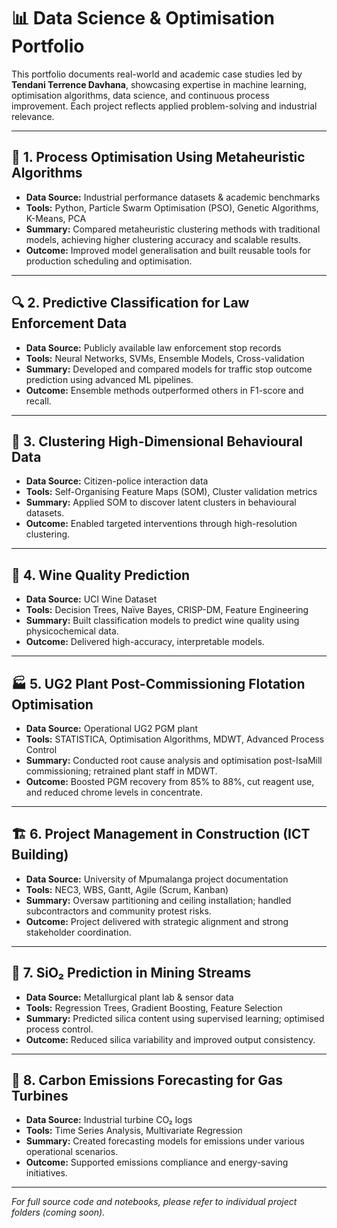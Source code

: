 # 📊 Data Science & Optimisation Portfolio

This portfolio documents real-world and academic case studies led by **Tendani Terrence Davhana**, showcasing expertise in machine learning, optimisation algorithms, data science, and continuous process improvement. Each project reflects applied problem-solving and industrial relevance.

---

## 🧠 1. Process Optimisation Using Metaheuristic Algorithms
- **Data Source:** Industrial performance datasets & academic benchmarks  
- **Tools:** Python, Particle Swarm Optimisation (PSO), Genetic Algorithms, K-Means, PCA  
- **Summary:** Compared metaheuristic clustering methods with traditional models, achieving higher clustering accuracy and scalable results.  
- **Outcome:** Improved model generalisation and built reusable tools for production scheduling and optimisation.

---

## 🔍 2. Predictive Classification for Law Enforcement Data
- **Data Source:** Publicly available law enforcement stop records  
- **Tools:** Neural Networks, SVMs, Ensemble Models, Cross-validation  
- **Summary:** Developed and compared models for traffic stop outcome prediction using advanced ML pipelines.  
- **Outcome:** Ensemble methods outperformed others in F1-score and recall.

---

## 🧩 3. Clustering High-Dimensional Behavioural Data
- **Data Source:** Citizen-police interaction data  
- **Tools:** Self-Organising Feature Maps (SOM), Cluster validation metrics  
- **Summary:** Applied SOM to discover latent clusters in behavioural datasets.  
- **Outcome:** Enabled targeted interventions through high-resolution clustering.

---

## 🍷 4. Wine Quality Prediction
- **Data Source:** UCI Wine Dataset  
- **Tools:** Decision Trees, Naïve Bayes, CRISP-DM, Feature Engineering  
- **Summary:** Built classification models to predict wine quality using physicochemical data.  
- **Outcome:** Delivered high-accuracy, interpretable models.

---

## 🏭 5. UG2 Plant Post-Commissioning Flotation Optimisation
- **Data Source:** Operational UG2 PGM plant  
- **Tools:** STATISTICA, Optimisation Algorithms, MDWT, Advanced Process Control  
- **Summary:** Conducted root cause analysis and optimisation post-IsaMill commissioning; retrained plant staff in MDWT.  
- **Outcome:** Boosted PGM recovery from 85% to 88%, cut reagent use, and reduced chrome levels in concentrate.

---

## 🏗 6. Project Management in Construction (ICT Building)
- **Data Source:** University of Mpumalanga project documentation  
- **Tools:** NEC3, WBS, Gantt, Agile (Scrum, Kanban)  
- **Summary:** Oversaw partitioning and ceiling installation; handled subcontractors and community protest risks.  
- **Outcome:** Project delivered with strategic alignment and strong stakeholder coordination.

---

## 🧪 7. SiO₂ Prediction in Mining Streams
- **Data Source:** Metallurgical plant lab & sensor data  
- **Tools:** Regression Trees, Gradient Boosting, Feature Selection  
- **Summary:** Predicted silica content using supervised learning; optimised process control.  
- **Outcome:** Reduced silica variability and improved output consistency.

---

## 🌱 8. Carbon Emissions Forecasting for Gas Turbines
- **Data Source:** Industrial turbine CO₂ logs  
- **Tools:** Time Series Analysis, Multivariate Regression  
- **Summary:** Created forecasting models for emissions under various operational scenarios.  
- **Outcome:** Supported emissions compliance and energy-saving initiatives.

---

_For full source code and notebooks, please refer to individual project folders (coming soon)._
